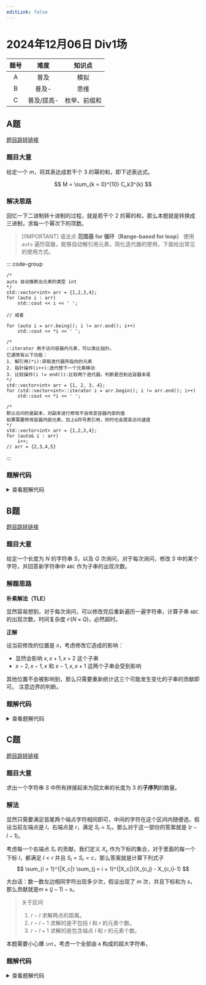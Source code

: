 ```yaml
---
editLink: false 
---
```

# 2024年12月06日 Div1场

|     题号      |     难度      | 知识点 |
| :-----------: | :-----------: | :----: |
|       A       | 普及 | 模拟 |
|   B           |   普及-  |  思维  |
| C             |   普及/提高-  |   枚举、前缀和   |

## A题

[题目跳转链接](http://106.55.247.18/p/2612)

### 题目大意

给定一个 $m$，将其表达成若干个 $3$ 的幂的和，即下述表达式。	

$$
M = \sum_{k = 0}^{10} C_k3^{k}
$$

### 解决思路

回忆一下二进制转十进制的过程，就是若干个 $2$ 的幂的和，那么本题就是转换成三进制，求每一个幂次下的项数。

>[!IMPORTANT] 语法点
>**范围基 for 循环（Range-based for loop）**
>使用 `auto` 遍历容器，能够自动解引用元素，简化迭代器的使用，下面给出常见的使用方式。

::: code-group
```cpp[auto]
/*
auto 自动推断出元素的类型 int
*/
std::vector<int> arr = {1,2,3,4};
for (auto i : arr)
	std::cout << i << ' ';
	
// 或者

for (auto i = arr.being(); i != arr.end(); i++)
	std::cout << *i << ' ';
```

```cpp[迭代器写法]
/*
::iterator 用于访问容器内元素，可以类比指针。
它通常有以下功能：
1. 解引用(*i):获取迭代器所指向的元素
2. 指针操作(i++):迭代想下一个元素移动
3. 比较操作(i != end()):比较两个迭代器，判断是否到达容器末尾
*/
std::vector<int> arr = {1, 2, 3, 4};
for (std::vector<int>::iterator i = arr.begin(); i != arr.end(); i++)
	std::cout << *i << ' ';
````

```cpp[修改容器内元素]
/*
默认访问的是副本，对副本进行修改不会改变容器内部的值
如果需要修改容器内部元素，加上&符号表引用，同时也会提高访问速度
*/
std::vector<int> arr = {1,2,3,4};
for (auto& i : arr)
	i++;
// arr = {2,3,4,5}
```

:::

### 题解代码

<details>
  <summary>查看题解代码</summary>
  
```cpp
#include <bits/stdc++.h>
using namespace std;
 
int main(void) {
    ios::sync_with_stdio(false);
    cin.tie(0);
    
    int m;
    cin >> m;
    vector<int> ans;
    for (int i = 0; i <= 10; ++i) {
        int cnt = m % 3; 
        while (cnt--) {
            ans.push_back(i);
        }
        m /= 3;
    }
    
    cout << ans.size() << '\n';
    for (auto i : ans) // [!code highlight]
        cout << i << " "; // [!code highlight]
    cout << '\n';
 
    return 0;
}
```

</details>

## B题

[题目跳转链接](http://106.55.247.18/p/2613)

### 题目大意

给定一个长度为 $N$ 的字符串 $S$，以及 $Q$ 次询问，对于每次询问，修改 $S$ 中的某个字符，并回答新字符串中 `ABC` 作为子串的出现次数。

### 解题思路

**朴素解法（TLE）**

显然容易想到，对于每次询问，可以修改完后重新遍历一遍字符串，计算子串 `ABC` 的出现次数，时间复杂度 $\mathcal{O}(N \times Q)$，必然超时。

**正解**

设当前修改的位置是 $x$，考虑修改它造成的影响：
- 显然会影响 $x,x+1,x+2$ 这个子串
- $x-2,x-1,x$ 和 $x-1,x,x+1$ 这两个子串会受到影响

其他位置不会被影响到，那么只需要重新统计这三个可能发生变化的子串的贡献即可。
注意边界的判断。

### 题解代码

<details>
  <summary>查看题解代码</summary>
  
::: code-group
```cpp[AC代码]
#include <iostream>
#include <vector>
#include <algorithm>
#include <string>

int n, q;
std::string str;

int check(int l, int r) {
  if (l < 0 || r >= n) return 0;

  for (int i = 0; i < 3; i++) 
    if (str[l + i] != 'A' + i)
      return 0;

  return 1;
}

void solve() {
  std::cin >> n >> q;
  std::cin >> str;

  int s = 0;
  for (int i = 2; i < n; i++)
    if (str[i] == 'C' && str[i-1] == 'B' && str[i-2] == 'A')
      ++s;

  while (q--) {
    int p;
    char ch;
    std::cin >> p >> ch;
    
    p--;
    for (int i = -2, j = 0; i <= 0; i++, j++)
        s -= check(p + i, p + j);

    str[p] = ch;
    for (int i = -2, j = 0; i <= 0; i++, j++)
        s += check(p + i, p + j);

    std::cout << s << '\n';
  }
}

int main() {
  std::ios::sync_with_stdio(false);
  std::cin.tie(nullptr);

  int _ = 1;
  // std::cin >> _;
  
  while (_--) {
    solve();
  }

  return 0;
}
```

```cpp[TLE代码]
#include <iostream>
#include <algorithm>
#include <string>
#include <vector>

void solve() {
  int n, m;
  std::cin >> n >> m;
  std::string str;
  std::cin >> str;

  auto count = [&]() -> int {
    int s = 0;
    for (int i = 2; i < n; i++) {
      if (str[i-2] == 'A' && str[i-1] == 'B' && str[i] == 'C') {
        s++;
      }
    }
    return s;
  };
 
  while (m--) {
    int p;
    char c;
    std::cin >> p >> c;
    p--;

    str[p] = c;
    std::cout << count() << '\n';
  }
}

int main(void) {
  std::ios::sync_with_stdio(false);
  std::cin.tie(nullptr);

  int _ = 1;
  //std::cin >> _;
  
  while (_--) {
    solve();
  }

  return 0;
}
````

:::
</details>


## C题

[题目跳转链接](http://106.55.247.18/p/2614)

### 题目大意

求出一个字符串 $S$ 中所有拼接起来为回文串的长度为 $3$ 的**子序列**的数量。

### 解法

显然只需要满足首尾两个端点字符相同即可，中间的字符在这个区间内随便选，假设当前左端点是 $l$，右端点是 $r$，满足 $S_l = S_r$，那么对于这一部份的答案就是 $(r - l - 1)$。

考虑每一个右端点 $S_r$ 的贡献，我们定义 $X_c$ 作为下标的集合，对于里面的每一个下标 $l$，都满足 $l < r$ 并且 $S_l = S_r = c$，那么答案就是计算下列式子
$$
\sum_{i = 1}^{|X_c|} \sum_{j = i + 1}^{|X_c|}(X_{c,j} - X_{c,i}-1)
$$

大白话：数一数左边相同字符出现多少次，假设出现了 $m$ 次，并且下标和为 $s$，那么贡献就是$m \times (j-1) - s$。
>关于区间
>1. $r - l$ 求解两点的距离。
>2. $r - l - 1$ 求解的是不包括 $l$ 和 $r$ 的元素个数。
>3. $r - l + 1$ 求解的是包含端点 $l$ 和 $r$ 的元素个数。

本题需要小心爆 `int`，考虑一个全部由 `A` 构成的超大字符串，

### 题解代码

<details>
  <summary>查看题解代码</summary>

```cpp
#include <iostream>
#include <assert.h>
#include <algorithm>
#include <vector>
#include <string>

using i64 = long long;

void solve() {
  std::vector<i64> cnt(26, 0), s(26, 0);
  std::string str;
  std::cin >> str;
  int n = str.size();

  i64 ans = 0;
  for (int j = 0; j < n; j++) {
    int p = str[j] - 'A';
    ans += 1LL * cnt[p] * (j - 1) - s[p]; 
    ++cnt[p];
    s[p] += j;
  }

  std::cout << ans << '\n';
}

int main(void) {
  std::ios::sync_with_stdio(false);
  std::cin.tie(nullptr);

  int _ = 1;
  // std::cin >> _;
  
  while (_--) {
    solve();
  }

  return 0;
}
```
</details>